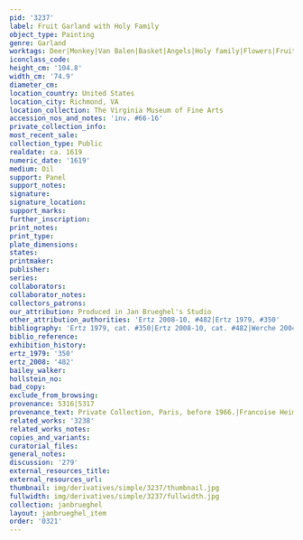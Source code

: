 ```yaml
---
pid: '3237'
label: Fruit Garland with Holy Family
object_type: Painting
genre: Garland
worktags: Deer|Monkey|Van Balen|Basket|Angels|Holy family|Flowers|Fruit|Garland|Vegetables
iconclass_code:
height_cm: '104.8'
width_cm: '74.9'
diameter_cm:
location_country: United States
location_city: Richmond, VA
location_collection: The Virginia Museum of Fine Arts
accession_nos_and_notes: 'inv. #66-16'
private_collection_info:
most_recent_sale:
collection_type: Public
realdate: ca. 1619
numeric_date: '1619'
medium: Oil
support: Panel
support_notes:
signature:
signature_location:
support_marks:
further_inscription:
print_notes:
print_type:
plate_dimensions:
states:
printmaker:
publisher:
series:
collaborators:
collaborator_notes:
collectors_patrons:
our_attribution: Produced in Jan Brueghel's Studio
other_attribution_authorities: 'Ertz 2008-10, #482|Ertz 1979, #350'
bibliography: 'Ertz 1979, cat. #350|Ertz 2008-10, cat. #482|Werche 2004, A.45'
biblio_reference:
exhibition_history:
ertz_1979: '350'
ertz_2008: '482'
bailey_walker:
hollstein_no:
bad_copy:
exclude_from_browsing:
provenance: 5316|5317
provenance_text: Private Collection, Paris, before 1966.|Francoise Heim, Paris, 1966.
related_works: '3238'
related_works_notes:
copies_and_variants:
curatorial_files:
general_notes:
discussion: '279'
external_resources_title:
external_resources_url:
thumbnail: img/derivatives/simple/3237/thumbnail.jpg
fullwidth: img/derivatives/simple/3237/fullwidth.jpg
collection: janbrueghel
layout: janbrueghel_item
order: '0321'
---
```

